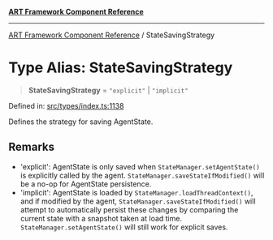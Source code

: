 [**ART Framework Component Reference**](../README.md)

***

[ART Framework Component Reference](../README.md) / StateSavingStrategy

# Type Alias: StateSavingStrategy

> **StateSavingStrategy** = `"explicit"` \| `"implicit"`

Defined in: [src/types/index.ts:1138](https://github.com/hashangit/ART/blob/1e49ae91e230443ba790ac800658233963b3d60c/src/types/index.ts#L1138)

Defines the strategy for saving AgentState.

## Remarks

- 'explicit': AgentState is only saved when `StateManager.setAgentState()` is explicitly called by the agent.
              `StateManager.saveStateIfModified()` will be a no-op for AgentState persistence.
- 'implicit': AgentState is loaded by `StateManager.loadThreadContext()`, and if modified by the agent,
              `StateManager.saveStateIfModified()` will attempt to automatically persist these changes
              by comparing the current state with a snapshot taken at load time.
              `StateManager.setAgentState()` will still work for explicit saves.
